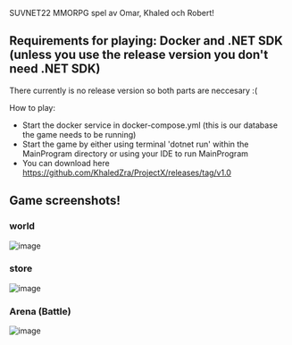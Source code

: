 ﻿SUVNET22 MMORPG spel av Omar, Khaled och Robert!

## Requirements for playing: Docker and .NET SDK (unless you use the release version you don't need .NET SDK)
There currently is no release version so both parts are neccesary :(

How to play:
 - Start the docker service in docker-compose.yml (this is our database the game needs to be running)
 - Start the game by either using terminal 'dotnet run' within the MainProgram directory or using your IDE to run MainProgram
 - You can download here https://github.com/KhaledZra/ProjectX/releases/tag/v1.0


## Game screenshots!

### world
![image](https://github.com/KhaledZra/ProjectX/assets/113167422/fad9646e-a39a-400f-abab-0c3df5ffc536)

### store
![image](https://github.com/KhaledZra/ProjectX/assets/113167422/29349356-7827-4d13-8370-d869be4394ce)

### Arena (Battle)
![image](https://github.com/KhaledZra/ProjectX/assets/113167422/b3b54097-b6af-413e-812d-12a084fbb4d8)
